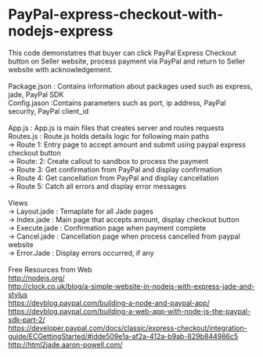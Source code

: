 PayPal-express-checkout-with-nodejs-express
===========================================

This code demonstatres that buyer can click PayPal Express Checkout button on Seller website, process payment via PayPal and return to Seller website with acknowledgement.
<br/><br/>
Package.json : Contains information about packages used  such as express, jade, PayPal SDK
<br/>Config.jason :Contains parameters such as port, ip address,  PayPal security, PayPal client_id
<br/>
<br/>App.js  : App.js is main files that creates server and routes requests
<br/>Routes.js : Route.js holds details logic for following main paths
<br/>  -> Route 1: Entry page to accept amount and submit using paypal express checkout button
<br/>  -> Route: 2: Create callout to sandbox to process the payment
<br/>  -> Route 3: Get confirmation from PayPal and display confirmation
<br/>  -> Route 4: Get cancellation from PayPal and display cancellation
<br/>  -> Route 5: Catch all errors and display error messages
<br/><br/>Views
<br/>  -> Layout.jade : Temaplate for all Jade pages
<br/>  -> Index.jade : Main page that accepts amount, display checkout button 
<br/>  -> Execute.jade : Confirmation page when payment complete
<br/>  -> Cancel.jade : Cancellation page when process cancelled from paypal website
<br/>  -> Error.Jade : Display errors occurred, if any
 
<br/>   <br/>Free Resources from Web
<br/>   http://nodejs.org/
<br/>   http://clock.co.uk/blog/a-simple-website-in-nodejs-with-express-jade-and-stylus
<br/>   https://devblog.paypal.com/building-a-node-and-paypal-app/
<br/>   https://devblog.paypal.com/building-a-web-app-with-node-js-the-paypal-sdk-part-2/
<br/>   https://developer.paypal.com/docs/classic/express-checkout/integration-guide/ECGettingStarted/#idde509e1a-af2a-412a-b9ab-829b844986c5
<br/>   http://html2jade.aaron-powell.com/

